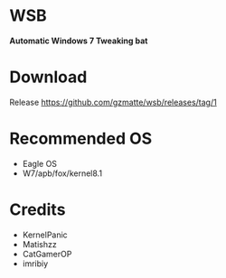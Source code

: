 # WSB
**Automatic Windows 7 Tweaking bat**

# Download
Release
https://github.com/gzmatte/wsb/releases/tag/1


# Recommended OS
- Eagle OS
- W7/apb/fox/kernel8.1

# Credits
- KernelPanic
- Matishzz
- CatGamerOP
- imribiy
